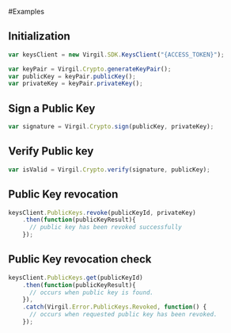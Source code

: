 
#Examples

## Initialization

```javascript
var keysClient = new Virgil.SDK.KeysClient("{ACCESS_TOKEN}");

var keyPair = Virgil.Crypto.generateKeyPair();
var publicKey = keyPair.publicKey();
var privateKey = keyPair.privateKey();
```

## Sign a Public Key
```javascript
var signature = Virgil.Crypto.sign(publicKey, privateKey);
```

## Verify Public key
```javascript
var isValid = Virgil.Crypto.verify(signature, publicKey);
```

## Public Key revocation 
```javascript
keysClient.PublicKeys.revoke(publicKeyId, privateKey)
    .then(function(publicKeyResult){
      // public key has been revoked successfully 
    });
```

## Public Key revocation check 
```javascript
keysClient.PublicKeys.get(publicKeyId)
    .then(function(publicKeyResult){
      // occurs when public key is found.
    }),
    .catch(Virgil.Error.PublicKeys.Revoked, function() {
      // occurs when requested public key has been revoked.
    });
```


